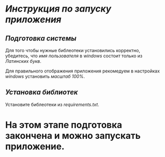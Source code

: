 # *Инструкция по запуску приложения*
## *Подготовка системы*
Для того чтобы нужные библеотеки установились корректно, убедитесь, что *имя пользователя* в *windows* состоит только из *Латинских букв*.

Для правильного отображения приложения рекомедуем в настройках *windows* установить *масштаб 100%*.
## *Установка библиотек*
Установите библеотеки из _requirements.txt_.
# На этом этапе подготовка закончена и можно запускать приложение.

